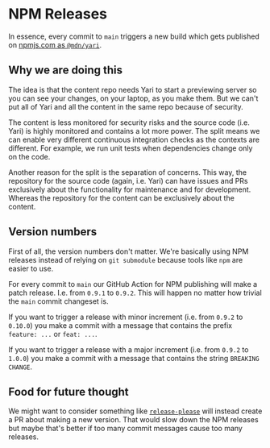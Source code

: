 # NPM Releases

In essence, every commit to `main` triggers a new build which gets published on
[npmjs.com as `@mdn/yari`](https://www.npmjs.com/package/@mdn/yari).

## Why we are doing this

The idea is that the content repo needs Yari to start a previewing server so you
can see your changes, on your laptop, as you make them. But we can't put all of
Yari and all the content in the same repo because of security.

The content is less monitored for security risks and the source code (i.e. Yari)
is highly monitored and contains a lot more power. The split means we can enable
very different continuous integration checks as the contexts are different. For
example, we run unit tests when dependencies change only on the code.

Another reason for the split is the separation of concerns. This way, the
repository for the source code (again, i.e. Yari) can have issues and PRs
exclusively about the functionality for maintenance and for development. Whereas
the repository for the content can be exclusively about the content.

## Version numbers

First of all, the version numbers don't matter. We're basically using NPM
releases instead of relying on `git submodule` because tools like `npm` are
easier to use.

For every commit to `main` our GitHub Action for NPM publishing will make a
patch release. I.e. from `0.9.1` to `0.9.2`. This will happen no matter how
trivial the `main` commit changeset is.

If you want to trigger a release with minor increment (i.e. from `0.9.2` to
`0.10.0`) you make a commit with a message that contains the prefix
`feature: ...` or `feat: ...`.

If you want to trigger a release with a major increment (i.e. from `0.9.2` to
`1.0.0`) you make a commit with a message that contains the string
`BREAKING CHANGE`.

## Food for future thought

We might want to consider something like
[`release-please`](https://github.com/googleapis/release-please) will instead
create a PR about making a new version. That would slow down the NPM releases
but maybe that's better if too many commit messages cause too many releases.

